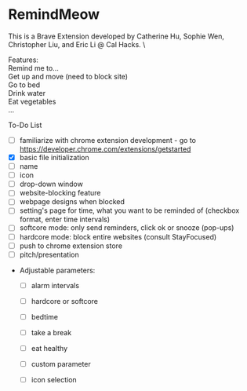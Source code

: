 # RemindMeow

This is a Brave Extension developed by Catherine Hu, Sophie Wen, Christopher Liu, and Eric Li @ Cal Hacks. \

Features:\
Remind me to...\
  Get up and move (need to block site)\
  Go to bed\
  Drink water\
  Eat vegetables\
  ...


To-Do List

- [ ] familiarize with chrome extension development - go to https://developer.chrome.com/extensions/getstarted
- [x] basic file initialization
- [ ] name
- [ ] icon
- [ ] drop-down window
- [ ] website-blocking feature
- [ ] webpage designs when blocked
- [ ] setting's page for time, what you want to be reminded of (checkbox format, enter time intervals)
- [ ] softcore mode: only send reminders, click ok or snooze (pop-ups)
- [ ] hardcore mode: block entire websites (consult StayFocused)
- [ ] push to chrome extension store
- [ ] pitch/presentation

- Adjustable parameters:
  - [ ] alarm intervals
  - [ ] hardcore or softcore
  - [ ] bedtime
  - [ ] take a break
  - [ ] eat healthy
  - [ ] custom parameter
  - [ ] icon selection


